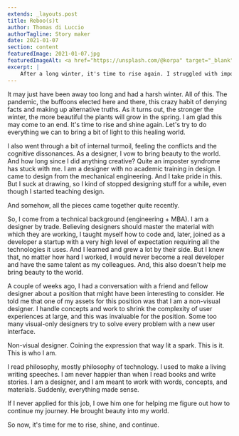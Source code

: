 ```yaml
---
extends: _layouts.post
title: Reboo(s)t
author: Thomas di Luccio
authorTagline: Story maker
date: 2021-01-07
section: content
featuredImage: 2021-01-07.jpg
featuredImageAlt: <a href="https://unsplash.com/@korpa" target="_blank" rel="nofollow noopener noreferrer">Jr Korpa on Unsplash</a>
excerpt: |
    After a long winter, it's time to rise again. I struggled with imposter syndrome, feeling stuck between design and code. Then a friend called me a non-visual designer—and everything clicked. I shape concepts, not just interfaces. Words, ideas, and experiences are my material. With this clarity, I'm ready to create, to contribute, and to bring beauty into the world.
---
```


It may just have been away too long and had a harsh winter. All of this. The pandemic, the buffoons elected here and there, this crazy habit of denying facts and making up alternative truths. As it turns out, the stronger the winter, the more beautiful the plants will grow in the spring. I am glad this may come to an end. It's time to rise and shine again. Let's try to do everything we can to bring a bit of light to this healing world.

I also went through a bit of internal turmoil, feeling the conflicts and the cognitive dissonances. As a designer, I vow to bring beauty to the world. And how long since I did anything creative? Quite an imposter syndrome has stuck with me. I am a designer with no academic training in design. I came to design from the mechanical engineering. And I take pride in this. But I suck at drawing, so I kind of stopped designing stuff for a while, even though I started teaching design.

And somehow, all the pieces came together quite recently.

So, I come from a technical background (engineering + MBA). I am a designer by trade. Believing designers should master the material with which they are working, I taught myself how to code and, later, joined as a developer a startup with a very high level of expectation requiring all the technologies it uses. And I learned and grew a lot by their side. But I knew that, no matter how hard I worked, I would never become a real developer and have the same talent as my colleagues. And, this also doesn't help me bring beauty to the world.

A couple of weeks ago, I had a conversation with a friend and fellow designer about a position that might have been interesting to consider. He told me that one of my assets for this position was that I am a non-visual designer. I handle concepts and work to shrink the complexity of user experiences at large, and this was invaluable for the position. Some too many visual-only designers try to solve every problem with a new user interface.

Non-visual designer. Coining the expression that way lit a spark. This is it. This is who I am.

I read philosophy, mostly philosophy of technology. I used to make a living writing speeches. I am never happier than when I read books and write stories. I am a designer, and I am meant to work with words, concepts, and materials. Suddenly, everything made sense.

If I never applied for this job, I owe him one for helping me figure out how to continue my journey. He brought beauty into my world.

So now, it's time for me to rise, shine, and continue.